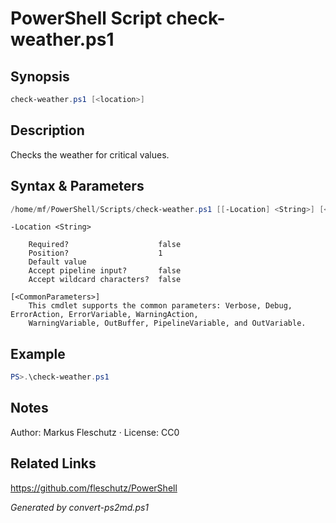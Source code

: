 # PowerShell Script check-weather.ps1

## Synopsis
```powershell
check-weather.ps1 [<location>]
```

## Description
Checks the weather for critical values.

## Syntax & Parameters
```powershell
/home/mf/PowerShell/Scripts/check-weather.ps1 [[-Location] <String>] [<CommonParameters>]
```

```
-Location <String>
    
    Required?                    false
    Position?                    1
    Default value                
    Accept pipeline input?       false
    Accept wildcard characters?  false
```

```
[<CommonParameters>]
    This cmdlet supports the common parameters: Verbose, Debug, ErrorAction, ErrorVariable, WarningAction, 
    WarningVariable, OutBuffer, PipelineVariable, and OutVariable.
```

## Example
```powershell
PS>.\check-weather.ps1
```


## Notes
Author: Markus Fleschutz · License: CC0

## Related Links
https://github.com/fleschutz/PowerShell

*Generated by convert-ps2md.ps1*
